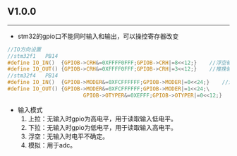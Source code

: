 ## V1.0.0
----

- stm32的gpio口不能同时输入和输出，可以操控寄存器改变
```c
//IO方向设置
//stm32f1   PB14
#define IO_IN()  {GPIOB->CRH&=0XFFFF0FFF;GPIOB->CRH|=8<<12;}    //浮空输入
#define IO_OUT() {GPIOB->CRH&=0XFFFF0FFF;GPIOB->CRH|=3<<12;}    //推挽输出
//stm32f4   PB14
#define IO_IN()  {GPIOB->MODER&=0XFCFFFFFF;GPIOB->MODER|=0<<24;}	//浮空输入
#define IO_OUT() {GPIOB->MODER&=0XFCFFFFFF;GPIOB->MODER|=1<<24;\
                        GPIOB->OTYPER&=0XEFFF;GPIOB->OTYPER|=0<<12;}	//推挽输出
```

- 输入模式
    1. 上拉：无输入时gpio为高电平，用于读取输入低电平。
    2. 下拉：无输入时gpio为低电平，用于读取输入高电平。
    3. 浮空：无输入时电平不确定。
    4. 模拟：用于adc。


